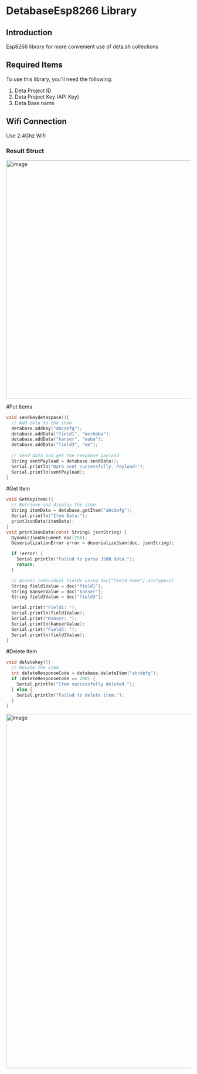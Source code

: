 # DetabaseEsp8266 Library

## Introduction
Esp8266 library for more convenient use of deta.sh collections

## Required Items
To use this library, you'll need the following:

1. Deta Project ID
2. Deta Project Key (API Key)
3. Deta Base name

## Wifi Connection
Use 2.4Ghz Wifi

### Result Struct
<img width="649" alt="image" src="https://github.com/HamzaYslmn/detaBaseArduinoESP8266/assets/78810304/1a4f9684-7c15-4a64-9853-c701b0a2f87b">

#Put Items
```c
void sendkeydetaspace(){
  // Add data to the item
  detabase.addKey("abcdefg");
  detabase.addData("field1", "merhaba");
  detabase.addData("kanser", "maba");
  detabase.addData("field3", "me");
  
  // Send data and get the response payload
  String sentPayload = detabase.sendData();
  Serial.println("Data sent successfully. Payload:");
  Serial.println(sentPayload);
}
```
#Get Item
```c
void GetKeyitem(){
  // Retrieve and display the item
  String itemData = detabase.getItem("abcdefg");
  Serial.println("Item Data:");
  printJsonData(itemData);
}
void printJsonData(const String& jsonString) {
  DynamicJsonDocument doc(256);
  DeserializationError error = deserializeJson(doc, jsonString);

  if (error) {
    Serial.println("Failed to parse JSON data.");
    return;
  }

  // Access individual fields using doc["field_name"].as<Type>()
  String field1Value = doc["field1"];
  String kanserValue = doc["kanser"];
  String field3Value = doc["field3"];

  Serial.print("Field1: ");
  Serial.println(field1Value);
  Serial.print("Kanser: ");
  Serial.println(kanserValue);
  Serial.print("Field3: ");
  Serial.println(field3Value);
}
```
#Delete Item
```c
void deletekey(){
  // Delete the item
  int deleteResponseCode = detabase.deleteItem("abcdefg");
  if (deleteResponseCode == 200) {
    Serial.println("Item successfully deleted.");
  } else {
    Serial.println("Failed to delete item.");
  }
}
```
<img width="966" alt="image" src="https://github.com/HamzaYslmn/detaBaseArduinoESP8266/assets/78810304/4b9541d7-4251-47b5-ae90-4b2caa64158c">
